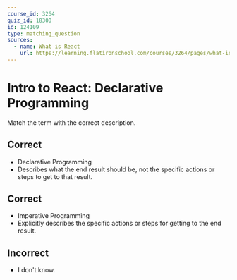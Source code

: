 ```yaml
---
course_id: 3264
quiz_id: 18300
id: 124109
type: matching_question
sources:
  - name: What is React
    url: https://learning.flatironschool.com/courses/3264/pages/what-is-react?module_item_id=132798
---
```


# Intro to React: Declarative Programming

Match the term with the correct description.

## Correct

- Declarative Programming
- Describes what the end result should be, not the specific actions or steps to
  get to that result.

## Correct

- Imperative Programming
- Explicitly describes the specific actions or steps for getting to the end
  result.

## Incorrect

- I don't know.
